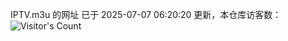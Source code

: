 IPTV.m3u 的网址 已于 2025-07-07 06:20:20 更新，本仓库访客数：![Visitor's Count](https://profile-counter.glitch.me/hero1898_tv/count.svg)
